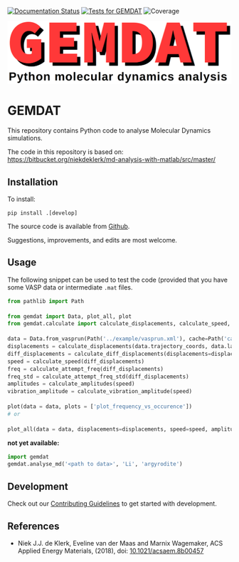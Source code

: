 [![Documentation Status](https://readthedocs.org/projects/gemdat/badge/?version=latest)](https://gemdat.readthedocs.io/en/latest/?badge=latest)
[![Tests for GEMDAT](https://github.com/GEMDAT-repos/GEMDAT/actions/workflows/tests.yaml/badge.svg)](https://github.com/GEMDAT-repos/GEMDAT/actions/workflows/tests.yaml)
![Coverage](https://img.shields.io/endpoint?url=https://gist.githubusercontent.com/v1kko/330d6e711de3420b7503d54756dc011c/raw/covbadge.json)
<!-- [![PyPI - Python Version](https://img.shields.io/pypi/pyversions/XXX)](https://pypi.org/project/XXX/) -->
<!-- [![PyPI](https://img.shields.io/pypi/v/XXX.svg?style=flat)](https://pypi.org/project/XXX/) -->

![GEMDAT banner](https://raw.githubusercontent.com/GEMDAT-repos/GEMDAT/main/docs/logo.png)

# GEMDAT

This repository contains Python code to analyse Molecular Dynamics simulations.

The code in this repository is based on:
https://bitbucket.org/niekdeklerk/md-analysis-with-matlab/src/master/

## Installation

To install:

```console
pip install .[develop]
```

The source code is available from [Github](https://github.com/GEMDAT-repos/GEMDAT).

Suggestions, improvements, and edits are most welcome.

## Usage

The following snippet can be used to test the code (provided that you have some VASP data or intermediate `.mat` files.

```python
from pathlib import Path

from gemdat import Data, plot_all, plot
from gemdat.calculate import calculate_displacements, calculate_speed, calculate_diff_displacements, calculate_amplitudes, calculate_vibration_amplitude, calculate_attempt_freq, calculate_attempt_freq_std

data = Data.from_vasprun(Path('../example/vasprun.xml'), cache=Path('cache'))
displacements = calculate_displacements(data.trajectory_coords, data.lattice)
diff_displacements = calculate_diff_displacements(displacements=displacements, species=data.species)
speed = calculate_speed(diff_displacements)
freq = calculate_attempt_freq(diff_displacements)
freq_std = calculate_attempt_freq_std(diff_displacements)
amplitudes = calculate_amplitudes(speed)
vibration_amplitude = calculate_vibration_amplitude(speed)

plot(data = data, plots = ['plot_frequency_vs_occurence'])
# or

plot_all(data = data, displacements=displacements, speed=speed, amplitudes=amplitudes, vibration_amplitude=vibration_amplitude, freq=freq, freq_std=freq_std)
```

**not yet available:**
```python
import gemdat
gemdat.analyse_md('<path to data>', 'Li', 'argyrodite')
```

## Development

Check out our [Contributing Guidelines](CONTRIBUTING.md#Getting-started-with-development) to get started with development.

## References

- Niek J.J. de Klerk, Eveline van der Maas and Marnix Wagemaker, ACS Applied Energy Materials, (2018), doi: [10.1021/acsaem.8b00457](https://doi.org/10.1021/acsaem.8b00457)
